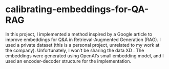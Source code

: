# calibrating-embeddings-for-QA-RAG
In this project, I implemented a method inspired by a Google article to improve embeddings for Q&A in Retrieval-Augmented Generation (RAG). I used a private dataset (this is a personal project, unrelated to my work at the company). 
Unfortunately, I won’t be sharing the data XD . The embeddings were generated using OpenAI’s small embedding model, and I used an encoder-decoder structure for the implementation.
